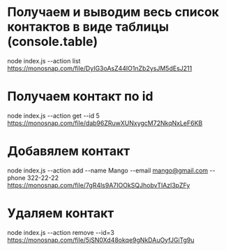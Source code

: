 # Получаем и выводим весь список контактов в виде таблицы (console.table)
node index.js --action list
https://monosnap.com/file/DyIG3oAsZ44IO1nZb2ysJM5dEsJ211

# Получаем контакт по id
node index.js --action get --id 5
https://monosnap.com/file/dab96ZRuwXUNxygcM72NkqNxLeF6KB

# Добавялем контакт
node index.js --action add --name Mango --email mango@gmail.com --phone 322-22-22
https://monosnap.com/file/7gR4ls9A7IOOkSQJhobvTIAzl3pZFy

# Удаляем контакт
node index.js --action remove --id=3
https://monosnap.com/file/5jSN0Xd48okqe9gNkDAuOyfJGiTg9u
